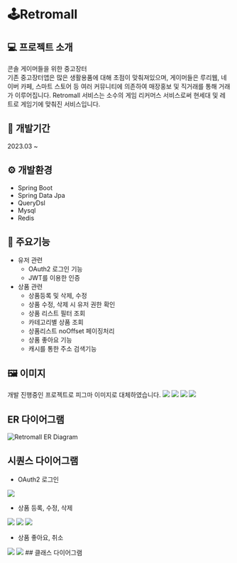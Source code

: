 # 🕹️Retromall
## 💻 프로젝트 소개
콘솔 게이머들을 위한 중고장터</br>
기존 중고장터앱은 많은 생활용품에 대해 초점이 맞춰져있으며, 게이머들은 루리웹, 네이버 카페, 스마트 스토어 등 여러 커뮤니티에 의존하여 매장홍보 및 직거래를 통해 거래가 이루어집니다.
Retromall 서비스는 소수의 게임 리커머스 서비스로써 현세대 및 레트로 게임기에 맞춰진 서비스입니다.
## 🔧 개발기간
2023.03 ~
## ⚙️ 개발환경
- Spring Boot
- Spring Data Jpa
- QueryDsl
- Mysql
- Redis
## 📌 주요기능
- 유저 관련
  - OAuth2 로그인 기능
  - JWT를 이용한 인증
- 상품 관련
  - 상품등록 및 삭제, 수정
  - 상품 수정, 삭제 시 유저 권한 확인
  - 상품 리스트 필터 조회
  - 카테고리별 상품 조회
  - 상품리스트 noOffset 페이징처리
  - 상품 좋아요 기능
  - 캐시를 통한 주소 검색기능


## 🖼️ 이미지
개발 진행중인 프로젝트로 피그마 이미지로 대체하였습니다.
<img src="https://user-images.githubusercontent.com/52519728/241888299-f3cabb6e-7bd9-41b6-90cf-36ccd9b82a72.png">
<img src="https://user-images.githubusercontent.com/52519728/241888723-887f466d-6aab-4067-a28c-c6a2f02db87a.png">
<img src="https://user-images.githubusercontent.com/52519728/241888758-d3d7987a-581e-4052-a6ce-db2abed44db8.png">
<img src="https://user-images.githubusercontent.com/52519728/241888776-4592cd8e-385b-4b60-b210-d10b794f9f9b.png">
## ER 다이어그램
<img src="https://user-images.githubusercontent.com/52519728/241885626-85a652d0-3809-4869-a851-db249f3145ff.svg" alt="Retromall ER Diagram">

## 시퀀스 다이어그램
- OAuth2 로그인
<img src="https://user-images.githubusercontent.com/52519728/241889276-1a3f5c51-2add-4de5-92d4-cdcd8f7e362d.svg">

- 상품 등록, 수정, 삭제
<img src="https://user-images.githubusercontent.com/52519728/241885915-7ff27712-06b9-48bf-837a-8d7225ca8abd.svg">
<img src="https://user-images.githubusercontent.com/52519728/241885988-9136e638-c645-4352-be8f-c3b526c9d253.svg">
<img src="https://user-images.githubusercontent.com/52519728/241886367-35bcb2a4-7943-483e-bb7a-80a4cf822fa1.svg">

- 상품 좋아요, 취소
<img src="https://user-images.githubusercontent.com/52519728/241886038-7d64d95c-36cf-4e74-95f7-67a352ad14dc.svg">
<img src="https://user-images.githubusercontent.com/52519728/242162017-fdbd44fd-9871-497f-b351-451f463ba3d1.svg">
## 클래스 다이어그램